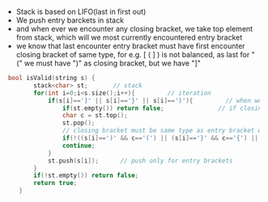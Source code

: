 - Stack is based on LIFO(last in first out) 
- We push entry barckets in stack
- and when ever we encounter any closing bracket, we take top element from stack, which will we most currently encountered entry bracket
- we know that last encounter entry bracket must have first encounter closing bracket of same type, for e.g. [ ( ] ) is not balanced, as last for "(" we must have ")" as closing  bracket, but we have "]"
```cpp
 bool isValid(string s) {
        stack<char> st;       // stack
        for(int i=0;i<s.size();i++){         // iteration
            if(s[i]==']' || s[i]=='}' || s[i]==')'){         // when we encounter any closing bracket
                if(st.empty()) return false;               // if closing bracket and no entry bracket
                char c = st.top();                      
                st.pop();      
				// closing bracket must be same type as entry bracket was
                if(!((s[i]==')' && c=='(') || (s[i]=='}' && c=='{') || (s[i]==']' && c=='['))) return false;
                continue;
            }
            st.push(s[i]);      // push only for entry brackets
        }
        if(!st.empty()) return false;
        return true;
    }
```
